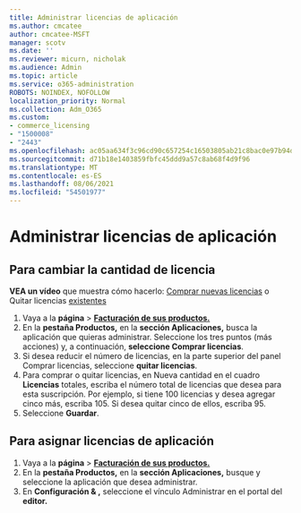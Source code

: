 ```yaml
---
title: Administrar licencias de aplicación
ms.author: cmcatee
author: cmcatee-MSFT
manager: scotv
ms.date: ''
ms.reviewer: micurn, nicholak
ms.audience: Admin
ms.topic: article
ms.service: o365-administration
ROBOTS: NOINDEX, NOFOLLOW
localization_priority: Normal
ms.collection: Adm_O365
ms.custom:
- commerce_licensing
- "1500008"
- "2443"
ms.openlocfilehash: ac05aa634f3c96cd90c657254c16503805ab21c8bac0e97b94d2e3021a4a62c4
ms.sourcegitcommit: d71b18e1403859fbfc45ddd9a57c8ab68f4d9f96
ms.translationtype: MT
ms.contentlocale: es-ES
ms.lasthandoff: 08/06/2021
ms.locfileid: "54501977"
---
```

# <a name="manage-app-licenses"></a>Administrar licencias de aplicación

## <a name="to-change-license-quantity"></a>Para cambiar la cantidad de licencia

**VEA un vídeo** que muestra cómo hacerlo: [Comprar nuevas licencias](https://go.microsoft.com/fwlink/p/?linkid=2154857) o Quitar licencias [existentes](https://go.microsoft.com/fwlink/p/?linkid=2154938)

1. Vaya a la **página**  >  **[Facturación de sus productos.](https://go.microsoft.com/fwlink/p/?linkid=842054)**
2. En la **pestaña Productos,** en la **sección Aplicaciones,** busca la aplicación que quieras administrar. Seleccione los tres puntos (más acciones) y, a continuación, **seleccione Comprar licencias**.
3. Si desea reducir el número de licencias, en  la parte superior del panel Comprar licencias, seleccione **quitar licencias**.
4. Para comprar o quitar  licencias, en Nueva cantidad en el cuadro **Licencias** totales, escriba el número total de licencias que desea para esta suscripción. Por ejemplo, si tiene 100 licencias y desea agregar cinco más, escriba 105. Si desea quitar cinco de ellos, escriba 95.
5. Seleccione **Guardar**.

## <a name="to-assign-app-licenses"></a>Para asignar licencias de aplicación

1. Vaya a la **página**  >  **[Facturación de sus productos.](https://go.microsoft.com/fwlink/p/?linkid=842054)**
2. En la **pestaña Productos,** en la **sección Aplicaciones,** busque y seleccione la aplicación que desea administrar.
3. En **Configuración & ,** seleccione el vínculo Administrar en el portal del **editor.**